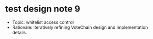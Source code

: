 # test design note 9

- Topic: whitelist access control
- Rationale: iteratively refining VoteChain design and implementation details.
